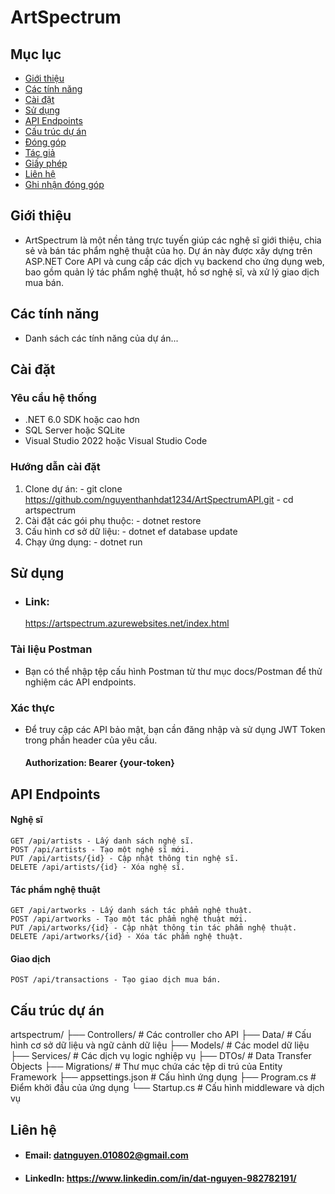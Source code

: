 # ArtSpectrum  
## Mục lục

- [Giới thiệu](#giới-thiệu)
- [Các tính năng](#các-tính-năng)
- [Cài đặt](#cài-đặt)
- [Sử dụng](#sử-dụng)
- [API Endpoints](#api-endpoints)
- [Cấu trúc dự án](#cấu-trúc-dự-án)
- [Đóng góp](#đóng-góp)
- [Tác giả](#tác-giả)
- [Giấy phép](#giấy-phép)
- [Liên hệ](#liên-hệ)
- [Ghi nhận đóng góp](#ghi-nhận-đóng-góp)

## Giới thiệu
  - ArtSpectrum là một nền tảng trực tuyến giúp các nghệ sĩ giới thiệu, chia sẻ và bán tác phẩm nghệ thuật của họ. Dự án này được xây dựng trên ASP.NET Core API và cung cấp 
   các dịch vụ backend cho ứng dụng web, bao gồm quản lý tác phẩm nghệ thuật, hồ sơ nghệ sĩ, và xử lý giao dịch mua bán.
## Các tính năng
  - Danh sách các tính năng của dự án...

## Cài đặt
 ### Yêu cầu hệ thống
   * .NET 6.0 SDK hoặc cao hơn
   * SQL Server hoặc SQLite
   * Visual Studio 2022 hoặc Visual Studio Code

### Hướng dẫn cài đặt
  1. Clone dự án: - git clone https://github.com/nguyenthanhdat1234/ArtSpectrumAPI.git - cd artspectrum
  2. Cài đặt các gói phụ thuộc: - dotnet restore
  3. Cấu hình cơ sở dữ liệu: - dotnet ef database update
  4. Chạy ứng dụng: - dotnet run

## Sử dụng
 - ### Link:
   https://artspectrum.azurewebsites.net/index.html
  ### Tài liệu Postman
  - Bạn có thể nhập tệp cấu hình Postman từ thư mục docs/Postman để thử nghiệm các API endpoints.

  ### Xác thực
  - Để truy cập các API bảo mật, bạn cần đăng nhập và sử dụng JWT Token trong phần header của yêu cầu.
    #### Authorization: Bearer {your-token}

## API Endpoints
   #### Nghệ sĩ
    GET /api/artists - Lấy danh sách nghệ sĩ.
    POST /api/artists - Tạo một nghệ sĩ mới.
    PUT /api/artists/{id} - Cập nhật thông tin nghệ sĩ.
    DELETE /api/artists/{id} - Xóa nghệ sĩ.
  #### Tác phẩm nghệ thuật
    GET /api/artworks - Lấy danh sách tác phẩm nghệ thuật.
    POST /api/artworks - Tạo một tác phẩm nghệ thuật mới.
    PUT /api/artworks/{id} - Cập nhật thông tin tác phẩm nghệ thuật.
    DELETE /api/artworks/{id} - Xóa tác phẩm nghệ thuật.
  #### Giao dịch
    POST /api/transactions - Tạo giao dịch mua bán.

## Cấu trúc dự án
 artspectrum/
├── Controllers/        # Các controller cho API
├── Data/               # Cấu hình cơ sở dữ liệu và ngữ cảnh dữ liệu
├── Models/             # Các model dữ liệu
├── Services/           # Các dịch vụ logic nghiệp vụ
├── DTOs/               # Data Transfer Objects
├── Migrations/         # Thư mục chứa các tệp di trú của Entity Framework
├── appsettings.json    # Cấu hình ứng dụng
├── Program.cs          # Điểm khởi đầu của ứng dụng
└── Startup.cs          # Cấu hình middleware và dịch vụ

## Liên hệ
  - #### Email: datnguyen.010802@gmail.com
  - #### LinkedIn: https://www.linkedin.com/in/dat-nguyen-982782191/

